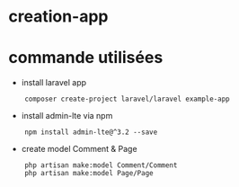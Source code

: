 # creation-app


# commande utilisées


- install laravel app

```shell
    composer create-project laravel/laravel example-app
```

- install admin-lte via npm

```shell
    npm install admin-lte@^3.2 --save
```

- create model Comment & Page

```shell
    php artisan make:model Comment/Comment
    php artisan make:model Page/Page
```



